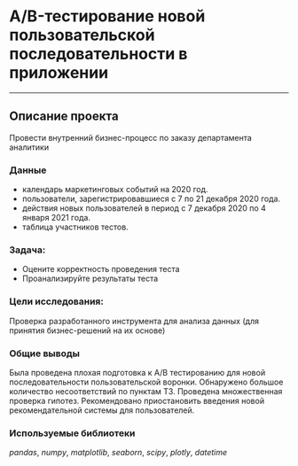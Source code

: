 # A/B-тестирование новой пользовательской последовательности в приложении
___
## Описание проекта 

Провести внутренний бизнес-процесс по заказу департамента аналитики

### Данные

- календарь маркетинговых событий на 2020 год.
- пользователи, зарегистрировавшиеся с 7 по 21 декабря 2020 года.
- действия новых пользователей в период с 7 декабря 2020 по 4 января 2021 года.
- таблица участников тестов.

### Задача:

- Оцените корректность проведения теста
- Проанализируйте результаты теста

### Цели исследования:

Проверка разработанного инструмента для анализа данных (для принятия бизнес-решений на их основе) 

### Общие выводы

Была проведена плохая подготовка к А/В тестированию для новой последовательности пользовательской воронки. 
Обнаружено большое количество несоответствий по пунктам ТЗ. Проведена множественная проверка гипотез. 
Рекомендовано приостановить введения новой рекомендательной системы для пользователей.

### Используемые библиотеки
*pandas*, *numpy*, *matplotlib*, *seaborn*, *scipy*, *plotly*, *datetime*



